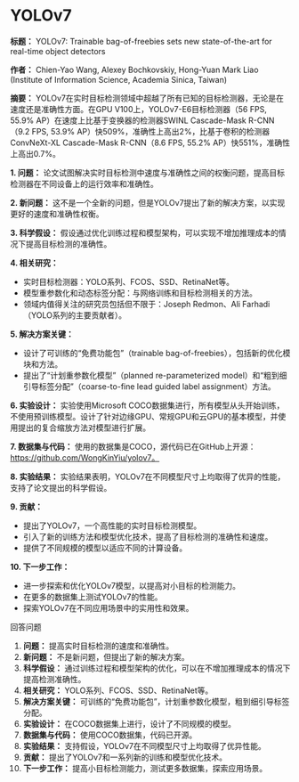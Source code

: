 # YOLOv7

**标题：** YOLOv7: Trainable bag-of-freebies sets new state-of-the-art for real-time object detectors

**作者：** Chien-Yao Wang, Alexey Bochkovskiy, Hong-Yuan Mark Liao (Institute of Information Science, Academia Sinica, Taiwan)

**摘要：**
YOLOv7在实时目标检测领域中超越了所有已知的目标检测器，无论是在速度还是准确性方面。在GPU V100上，YOLOv7-E6目标检测器（56 FPS, 55.9% AP）在速度上比基于变换器的检测器SWINL Cascade-Mask R-CNN（9.2 FPS, 53.9% AP）快509%，准确性上高出2%，比基于卷积的检测器ConvNeXt-XL Cascade-Mask R-CNN（8.6 FPS, 55.2% AP）快551%，准确性上高出0.7%。

**1. 问题：**
论文试图解决实时目标检测中速度与准确性之间的权衡问题，提高目标检测器在不同设备上的运行效率和准确性。

**2. 新问题：**
这不是一个全新的问题，但是YOLOv7提出了新的解决方案，以实现更好的速度和准确性权衡。

**3. 科学假设：**
假设通过优化训练过程和模型架构，可以实现不增加推理成本的情况下提高目标检测的准确性。

**4. 相关研究：**
- 实时目标检测器：YOLO系列、FCOS、SSD、RetinaNet等。
- 模型重参数化和动态标签分配：与网络训练和目标检测相关的方法。
- 领域内值得关注的研究员包括但不限于：Joseph Redmon、Ali Farhadi（YOLO系列的主要贡献者）。

**5. 解决方案关键：**
- 设计了可训练的“免费功能包”（trainable bag-of-freebies），包括新的优化模块和方法。
- 提出了“计划重参数化模型”（planned re-parameterized model）和“粗到细引导标签分配”（coarse-to-fine lead guided label assignment）方法。

**6. 实验设计：**
实验使用Microsoft COCO数据集进行，所有模型从头开始训练，不使用预训练模型。设计了针对边缘GPU、常规GPU和云GPU的基本模型，并使用提出的复合缩放方法对模型进行扩展。

**7. 数据集与代码：**
使用的数据集是COCO，源代码已在GitHub上开源：https://github.com/WongKinYiu/yolov7。

**8. 实验结果：**
实验结果表明，YOLOv7在不同模型尺寸上均取得了优异的性能，支持了论文提出的科学假设。

**9. 贡献：**
- 提出了YOLOv7，一个高性能的实时目标检测模型。
- 引入了新的训练方法和模型优化技术，提高了目标检测的准确性和速度。
- 提供了不同规模的模型以适应不同的计算设备。

**10. 下一步工作：**
- 进一步探索和优化YOLOv7模型，以提高对小目标的检测能力。
- 在更多的数据集上测试YOLOv7的性能。
- 探索YOLOv7在不同应用场景中的实用性和效果。

回答问题

1. **问题：** 提高实时目标检测的速度和准确性。
2. **新问题：** 不是新问题，但提出了新的解决方案。
3. **科学假设：** 通过训练过程和模型架构的优化，可以在不增加推理成本的情况下提高检测准确性。
4. **相关研究：** YOLO系列、FCOS、SSD、RetinaNet等。
5. **解决方案关键：** 可训练的“免费功能包”，计划重参数化模型，粗到细引导标签分配。
6. **实验设计：** 在COCO数据集上进行，设计了不同规模的模型。
7. **数据集与代码：** 使用COCO数据集，代码已开源。
8. **实验结果：** 支持假设，YOLOv7在不同模型尺寸上均取得了优异性能。
9. **贡献：** 提出了YOLOv7和一系列新的训练和模型优化技术。
10. **下一步工作：** 提高小目标检测能力，测试更多数据集，探索应用场景。